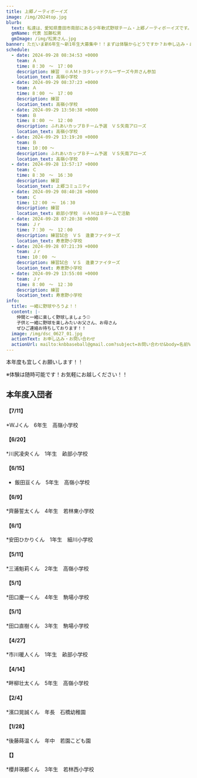 ```yaml
---
title: 上郷ノーティボーイズ
image: /img/2024top.jpg
blurb:
  text: 私達は、愛知県豊田市南部にある少年軟式野球チーム・上郷ノーティボーイズです。野球を愛する少年・少女達の夢を育み、軟式野球を正しく指導し、体力向上と礼儀を養成します。また、親友同士の友情と交歓の場を与え、規則正しい明朗な少年・少女を育成することを目的としています。
  gmName: 代表 加藤松男
  gmImage: /img/松男さん.jpg
banner: ただいま新6年生～新1年生大募集中！！まずは体験からどうですか？お申し込み・お問い合わせはお気軽にどうぞ！！
schedule:
  - date: 2024-09-28 08:34:53 +0000
    team: Ａ
    time: 8：30　～　17：00
    description: 練習  ※ＡＭトヨタレッドクルーザーズ今井さん参加
    location_text: 高嶺小学校
  - date: 2024-09-29 08:37:23 +0000
    team: Ａ
    time: 8：00　～　17：00
    description: 練習
    location_text: 高嶺小学校
  - date: 2024-09-29 13:50:38 +0000
    team: Ｂ
    time: 8：00　～　12：00
    description: ふれあいカップＢチーム予選　ＶＳ矢南アローズ
    location_text: 高嶺小学校
  - date: 2024-09-29 13:19:20 +0000
    team: Ｂ
    time: 10：00 ～　
    description: ふれあいカップＢチーム予選　ＶＳ矢南アローズ
    location_text: 高嶺小学校
  - date: 2024-09-28 13:57:17 +0000
    team: Ｃ
    time: 8：30　～　16：30
    description: 練習
    location_text: 上郷コミュニティ
  - date: 2024-09-29 08:40:28 +0000
    team: Ｃ
    time: 12：00　～　16：30
    description: 練習
    location_text: 畝部小学校　※ＡＭはＢチームで活動
  - date: 2024-09-28 07:20:38 +0000
    team: Ｊｒ
    time: 7：30　～　12：00
    description: 練習試合　ＶＳ　逢妻ファイターズ
    location_text: 寿恵野小学校
  - date: 2024-09-28 07:21:39 +0000
    team: Ｊｒ
    time: 10：00　～　
    description: 練習試合　ＶＳ　逢妻ファイターズ
    location_text: 寿恵野小学校
  - date: 2024-09-29 13:55:08 +0000
    team: Ｊｒ
    time: 8：00　～　12：30
    description: 練習
    location_text: 寿恵野小学校
info:
  title: 一緒に野球やろうよ！！
  content: |-
    仲間と一緒に楽しく野球しましょう⚾
    子供と一緒に野球を楽しみたいお父さん、お母さん
    ぜひご連絡お待ちしております！！
  image: /img/dsc_0627_01.jpg
  actionText: お申し込み・お問い合わせ
  actionUrl: mailto:knbbaseball@gmail.com?subject=お問い合わせ&body=名前%20%3A%0D%0Aふりがな%20%3A%0D%0A電話%20%3A%0D%0A学校名%20%3A%0D%0A学年%20%3A%0D%0Aお問い合せ内容%20%3A（例、体験・見学・入団希望）
---
```

本年度も宜しくお願いします！！


※体験は随時可能です！お気軽にお越しください！！

## 本年度入団者

#### 【7/11】

*W.Jくん　6年生　高嶺小学校

#### 【6/20】

*川尻凌央くん　1年生　畝部小学校

#### 【6/15】

* 飯田亘くん　5年生　高嶺小学校

#### 【6/9】

*齊藤誓太くん　4年生　若林東小学校

#### 【6/1】

*安田ひかりくん　1年生　細川小学校

#### 【5/11】

*三浦魁莉くん　2年生　高嶺小学校

#### 【5/1】

*田口慶一くん　4年生　駒場小学校

#### 【5/1】

*田口直樹くん　3年生　駒場小学校

#### 【4/27】

*市川暖人くん　1年生　畝部小学校

#### 【4/14】

*畔柳壮太くん　5年生　高嶺小学校

#### 【2/4】

*濱口晃誠くん　年長　石橋幼稚園

#### 【1/28】

*後藤蒔温くん　年中　若園こども園

#### 【】

*櫻井瑛都くん　3年生　若林西小学校



